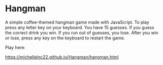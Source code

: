 # Hangman

A simple coffee-themed hangman game made with JavaScript. To play press any letter key on your keyboard. You have 15 guesses. If you guess the correct drink you win. If you run out of guesses, you lose. After you win or lose, press any key on the keyboard to restart the game. 

Play here: 

https://michellelnc22.github.io/Hangman/hangman.html
